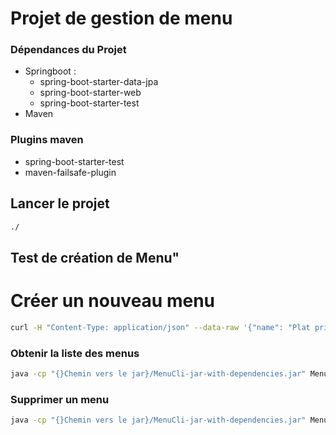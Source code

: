 # Projet de gestion de menu

### Dépendances du Projet

- Springboot :
  - spring-boot-starter-data-jpa
  - spring-boot-starter-web
  - spring-boot-starter-test 
- Maven

### Plugins maven

- spring-boot-starter-test
- maven-failsafe-plugin

## Lancer le projet
```bash
./
```

## Test de création de Menu"

# Créer un nouveau menu
```bash
curl -H "Content-Type: application/json" --data-raw '{"name": "Plat principal", "dishes": [{"name": "Ecrasé de pommes de terre"},{"name": "Purée"}]}' localhost:8080/menus
```

### Obtenir la liste des menus
```bash
java -cp "{}Chemin vers le jar}/MenuCli-jar-with-dependencies.jar" Menucli --server-url https://tdbm-menu-server.herokuapp.com list-menus
```

### Supprimer un menu
```bash
java -cp "{}Chemin vers le jar}/MenuCli-jar-with-dependencies.jar" Menucli --server-url https://tdbm-menu-server.herokuapp.com -i {Id du Menu a Delete} delete-menu`
```